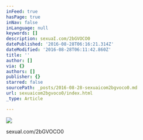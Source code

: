 ```yaml
---
inFeed: true
hasPage: true
inNav: false
inLanguage: null
keywords: []
description: sexuaI.com/2bGVOCO0
datePublished: '2016-08-28T06:16:21.314Z'
dateModified: '2016-08-28T06:11:42.860Z'
title: ''
author: []
via: {}
authors: []
publisher: {}
starred: false
sourcePath: _posts/2016-08-28-sexuaicom2bgvoco0.md
url: sexuaicom2bgvoco0/index.html
_type: Article

---
```

![](https://the-grid-user-content.s3-us-west-2.amazonaws.com/64fe6906-cd1c-4c4b-83dd-cf65921522eb.jpg)

sexuaI.com/2bGVOCO0